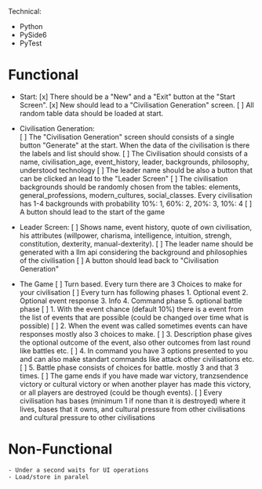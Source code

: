 Technical:
- Python
- PySide6
- PyTest

# Functional
- Start:
    [x] There should be a "New" and a "Exit" button at the "Start Screen".
    [x] New should lead to a "Civilisation Generation" screen.
    [ ] All random table data should be loaded at start.

- Civilisation Generation:    
    [ ] The "Civilisation Generation" screen should consists of a single button "Generate" at the start. When the data of the civilisation is there the labels and list should show.
    [ ] The Civilisation should consists of a name, civilisation_age, event_history, leader, backgrounds, philosophy, understood technology
    [ ] The leader name should be also a button that can be clicked an lead to the "Leader Screen"
    [ ] The civilisation backgrounds should be randomly chosen from the tables: elements, general_professions, modern_cultures, social_classes.
    Every civilisation has 1-4 backgrounds with probability 10%: 1, 60%: 2, 20%: 3, 10%: 4
    [ ] A button should lead to the start of the game

- Leader Screen:
    [ ] Shows name, event history, quote of own civilisation, his attributes (willpower, charisma, intelligence, intuition, strengh, constitution, dexterity, manual-dexterity).
    [ ] The leader name should be generated with a llm api considering the background and philosophies of the civilisation
    [ ] A button should lead back to "Civilisation Generation"

- The Game
    [ ] Turn based. Every turn there are 3 Choices to make for your civilisation
    [ ] Every turn has following phases 1. Optional event 2. Optional event response 3. Info 4. Command phase 5. optional battle phase
    [ ] 1. With the event chance (default 10%) there is a event from the list of events that are possible (could be changed over time what is possible)
    [ ] 2. When the event was called sometimes events can have responses mostly also 3 choices to make.
    [ ] 3. Description phase gives the optional outcome of the event, also other outcomes from last round like battles etc. 
    [ ] 4. In command you have 3 options presented to you and can also make standart commands like attack other civilisations etc.
    [ ] 5. Battle phase consists of choices for battle. mostly 3 and that 3 times.
    [ ] The game ends if you have made war victory, tranzsendence victory or cultural victory or when another player has made this victory, or all players are destroyed (could be though events).
    [ ] Every civilisation has bases (minimum 1 if none than it is destroyed) where it lives, bases that it owns, and cultural pressure from other civilisations and cultural pressure to other civilisations
    

# Non-Functional
    - Under a second waits for UI operations 
    - Load/store in paralel